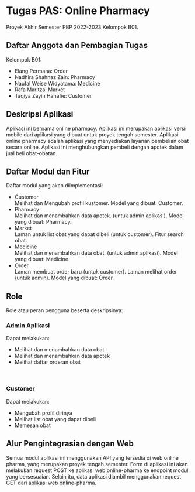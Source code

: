 # Tugas PAS: Online Pharmacy
Proyek Akhir Semester PBP 2022-2023 Kelompok B01.

## Daftar Anggota dan Pembagian Tugas
Kelompok B01:
- Elang Permana: Order
- Nadhira Shahnaz Zain: Pharmacy
- Naufal Weise Widyatama: Medicine
- Rafa Maritza: Market
- Taqiya Zayin Hanafie: Customer

## Deskripsi Aplikasi
Aplikasi ini bernama online pharmacy. Aplikasi ini merupakan aplikasi versi mobile dari aplikasi yang dibuat untuk proyek tengah semester.
Aplikasi online pharmacy adalah aplikasi yang menyediakan layanan pembelian obat secara online. Aplikasi ini menghubungkan pembeli dengan apotek dalam jual beli obat-obatan.

## Daftar Modul dan Fitur
Daftar modul yang akan diimplementasi:
- Customer<br>
Melihat dan Mengubah profil kustomer. Model yang dibuat: Customer.
- Pharmacy<br>
Melihat dan menambahkan data apotek. (untuk admin aplikasi). Model yang dibuat: Pharmacy.
- Market<br>
Laman untuk list obat yang dapat dibeli (untuk customer). Fitur search obat.
- Medicine<br>
Melihat dan menambahkan data obat. (untuk admin aplikasi). Model yang dibuat: Medicine.
- Order<br>
Laman membuat order baru (untuk customer). Laman melihat order (untuk admin). Model yang dibuat: Order.

## Role
Role atau peran pengguna beserta deskripsinya:

### Admin Aplikasi
Dapat melakukan:
- Melihat dan menambahkan data obat
- Melihat dan menambahkan data apotek
- Melihat daftar orderan obat
<br>

### Customer
Dapat melakukan:
- Mengubah profil dirinya
- Melihat list obat yang dapat dibeli
- Memesan obat

## Alur Pengintegrasian dengan Web
Semua modul aplikasi ini menggunakan API yang tersedia di web online pharma, yang merupakan proyek tengah semester.
Form di aplikasi ini akan melakukan request POST ke aplikasi web online-pharma ke endpoint modul yang bersesuaian.
Selain itu, data aplikasi diambil menggunakan request GET dari aplikasi web online-pharma.
